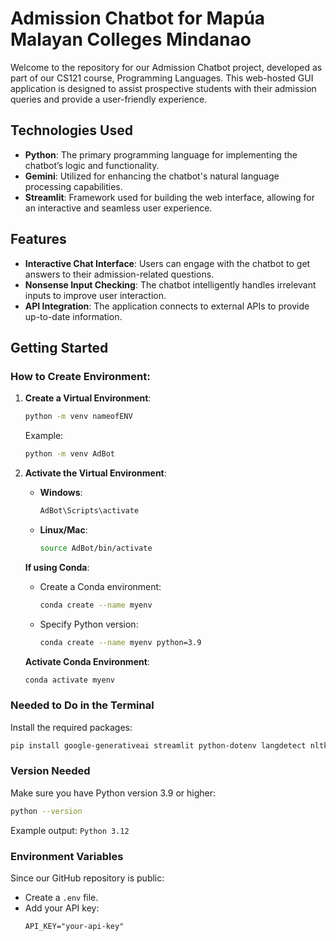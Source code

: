 # Admission Chatbot for Mapúa Malayan Colleges Mindanao

Welcome to the repository for our Admission Chatbot project, developed as part of our CS121 course, Programming Languages. This web-hosted GUI application is designed to assist prospective students with their admission queries and provide a user-friendly experience.

## Technologies Used

- **Python**: The primary programming language for implementing the chatbot’s logic and functionality.
- **Gemini**: Utilized for enhancing the chatbot's natural language processing capabilities.
- **Streamlit**: Framework used for building the web interface, allowing for an interactive and seamless user experience.

## Features

- **Interactive Chat Interface**: Users can engage with the chatbot to get answers to their admission-related questions.
- **Nonsense Input Checking**: The chatbot intelligently handles irrelevant inputs to improve user interaction.
- **API Integration**: The application connects to external APIs to provide up-to-date information.

## Getting Started

### How to Create Environment:

1. **Create a Virtual Environment**:
   ```bash
   python -m venv nameofENV
   ```
   Example:
   ```bash
   python -m venv AdBot
   ```

2. **Activate the Virtual Environment**:
   - **Windows**:
     ```bash
     AdBot\Scripts\activate
     ```
   - **Linux/Mac**:
     ```bash
     source AdBot/bin/activate
     ```

   **If using Conda**:
   - Create a Conda environment:
     ```bash
     conda create --name myenv
     ```
   - Specify Python version:
     ```bash
     conda create --name myenv python=3.9
     ```

   **Activate Conda Environment**:
      ```bash
      conda activate myenv
      ```

### Needed to Do in the Terminal

Install the required packages:
```bash
pip install google-generativeai streamlit python-dotenv langdetect nltk
```

### Version Needed

Make sure you have Python version 3.9 or higher:
```bash
python --version
```
Example output: `Python 3.12`

### Environment Variables

Since our GitHub repository is public:
- Create a `.env` file.
- Add your API key:
  ```
  API_KEY="your-api-key"
  ```
